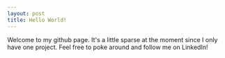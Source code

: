 ```yaml
---
layout: post
title: Hello World!
---
```


Welcome to my github page. It's a little sparse at the moment since I only have one project. Feel free to poke around and follow me on LinkedIn!
